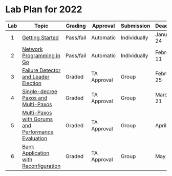 # Lab Plan for 2022

| Lab | Topic                                                     | Grading          | Approval             | Submission              | Deadline          |
|:---:|-----------------------------------------------------------|------------------|----------------------|-------------------------|-------------------|
| 1 | [Getting Started][1] | Pass/fail | Automatic | Individually | January 24 |
| 2 | [Network Programming in Go][2] | Pass/fail | Automatic | Individually | February 11 |
| 3 | [Failure Detector and Leader Election][3] | Graded | TA Approval | Group | February 25 |
| 4 | [Single-decree Paxos and Multi-Paxos][4] | Graded | TA Approval | Group | March 21 |
| 5 | [Multi-Paxos with Gorums and Performance Evaluation][5] | Graded | TA Approval | Group | April 11 |
| 6 | [Bank Application with Reconfiguration][6] | Graded | TA Approval | Group | May 2 |

[1]: https://github.com/dat520-2022/assignments/tree/main/lab1
[2]: https://github.com/dat520-2022/assignments/tree/main/lab2
[3]: https://github.com/dat520-2022/assignments/tree/main/lab3
[4]: https://github.com/dat520-2022/assignments/tree/main/lab4
[5]: https://github.com/dat520-2022/assignments/tree/main/lab5
[6]: https://github.com/dat520-2022/assignments/tree/main/lab6
